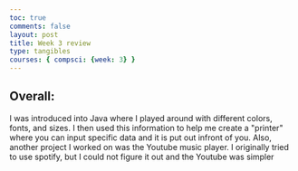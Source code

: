 ```yaml
---
toc: true
comments: false
layout: post
title: Week 3 review 
type: tangibles
courses: { compsci: {week: 3} }
---
```



## Overall:
I was introduced into Java where I played around with different colors, fonts, and sizes. I then used this information to help me create a "printer" where you can input specific data and it is put out infront of you. Also, another project I worked on was the Youtube music player. I originally tried to use spotify, but I could not figure it out and the Youtube was simpler